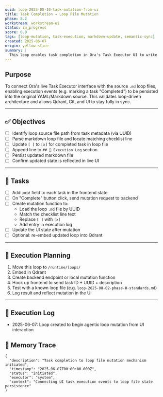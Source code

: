 ```yaml
---
uuid: loop-2025-08-10-task-mutation-from-ui
title: Task Completion → Loop File Mutation
phase: 8.2
workstream: workstream-ui
status: in_progress
score: 0.8
tags: [loop-mutation, task-execution, markdown-update, semantic-sync]
created: 2025-06-07
origin: yellow-slice
summary: |
  This loop enables task completion in Ora's Task Executor UI to write back into the original loop markdown file. It closes the execution loop: UI triggers change, assistant updates state, system reflects execution truth. This is a core mechanic of Ora's agentic architecture.
---
```


## Purpose

To connect Ora's live Task Executor interface with the source `.md` loop files, enabling execution events (e.g. marking a task "Completed") to be persisted into the original YAML/Markdown source. This validates loop-driven architecture and allows Qdrant, Git, and UI to stay fully in sync.

---

## ✅ Objectives

- [ ] Identify loop source file path from task metadata (via UUID)
- [ ] Parse markdown loop file and locate matching checklist line
- [ ] Update `[ ]` to `[x]` for completed task in loop file
- [ ] Append line to `## 🧾 Execution Log` section
- [ ] Persist updated markdown file
- [ ] Confirm updated state is reflected in live UI

---

## 🔧 Tasks

- [ ] Add `uuid` field to each task in the frontend state
- [ ] On "Complete" button click, send mutation request to backend
- [ ] Create mutation function to:
    - Load the loop `.md` file by UUID
    - Match the checklist line text
    - Replace `[ ]` with `[x]`
    - Add entry in execution log
- [ ] Update the UI state after mutation
- [ ] Optional: re-embed updated loop into Qdrant

---

## 🔄 Execution Planning

1. Move this loop to `/runtime/loops/`
2. Embed in Qdrant
3. Create backend endpoint or local mutation function
4. Hook up frontend to send task ID + UUID + description
5. Test with a known loop file (e.g. `loop-2025-08-02-phase-8-standards.md`)
6. Log result and reflect mutation in the UI

---

## 🧾 Execution Log

- 2025-06-07: Loop created to begin agentic loop mutation from UI interaction

## 🧠 Memory Trace

```json:memory
{
  "description": "Task completion to loop file mutation mechanism initiated",
  "timestamp": "2025-06-07T00:00:00.000Z",
  "status": "initiated",
  "executor": "system",
  "context": "Connecting UI task execution events to loop file state persistence"
}
```

